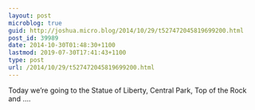 ```yaml
---
layout: post
microblog: true
guid: http://joshua.micro.blog/2014/10/29/t527472045819699200.html
post_id: 39989
date: 2014-10-30T01:48:30+1100
lastmod: 2019-07-30T17:41:43+1100
type: post
url: /2014/10/29/t527472045819699200.html
---
```

Today we’re going to the Statue of Liberty, Central Park, Top of the Rock and ….
